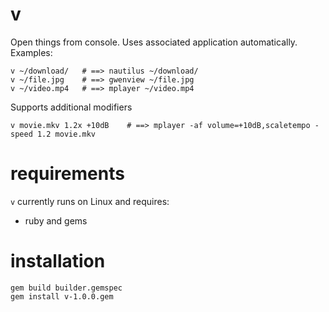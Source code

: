 # v

Open things from console. Uses associated application automatically. Examples:

    v ~/download/   # ==> nautilus ~/download/
    v ~/file.jpg    # ==> gwenview ~/file.jpg
    v ~/video.mp4   # ==> mplayer ~/video.mp4

Supports additional modifiers

    v movie.mkv 1.2x +10dB    # ==> mplayer -af volume=+10dB,scaletempo -speed 1.2 movie.mkv


# requirements

`v` currently runs on Linux and requires:

* ruby and gems


# installation

    gem build builder.gemspec
    gem install v-1.0.0.gem
